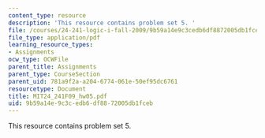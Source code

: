```yaml
---
content_type: resource
description: 'This resource contains problem set 5. '
file: /courses/24-241-logic-i-fall-2009/9b59a14e9c3cedb6df8872005db1fceb_MIT24_241F09_hw05.pdf
file_type: application/pdf
learning_resource_types:
- Assignments
ocw_type: OCWFile
parent_title: Assignments
parent_type: CourseSection
parent_uid: 781a9f2a-a204-6774-061e-50ef95dc6761
resourcetype: Document
title: MIT24_241F09_hw05.pdf
uid: 9b59a14e-9c3c-edb6-df88-72005db1fceb
---
```

This resource contains problem set 5. 

